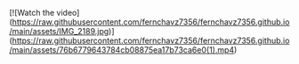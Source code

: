 [![Watch the video]
(https://raw.githubusercontent.com/fernchavz7356/fernchavz7356.github.io/main/assets/IMG_2189.jpg)]
(https://raw.githubusercontent.com/fernchavz7356/fernchavz7356.github.io/main/assets/76b6779643784cb08875ea17b73ca6e0(1).mp4)

